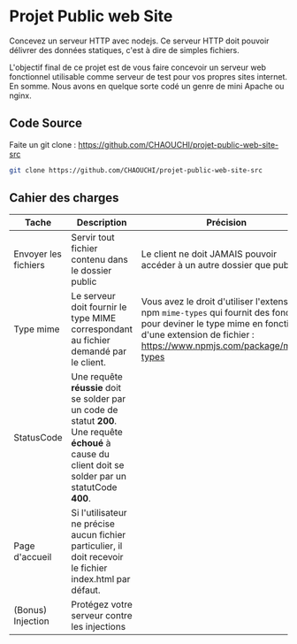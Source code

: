 # Projet Public web Site

Concevez un serveur HTTP avec nodejs. Ce serveur HTTP doit pouvoir délivrer des données statiques, c'est à dire de simples fichiers.

L'objectif final de ce projet est de vous faire concevoir un serveur web fonctionnel utilisable comme serveur de test pour vos propres sites internet. En somme. Nous avons en quelque sorte codé un genre de mini Apache ou nginx.

## Code Source
Faite un git clone : https://github.com/CHAOUCHI/projet-public-web-site-src

```bash
git clone https://github.com/CHAOUCHI/projet-public-web-site-src
```

## Cahier des charges

| Tache | Description | Précision |
|-|-|-|
|Envoyer les fichiers | Servir tout fichier contenu dans le dossier public | Le client ne doit JAMAIS pouvoir accéder à un autre dossier que public.|
| Type mime | Le serveur doit fournir le type MIME correspondant au fichier demandé par le client. | Vous avez le droit d'utiliser l'extension npm `mime-types` qui fournit des fonctions pour deviner le type mime en fonction d'une extension de fichier : https://www.npmjs.com/package/mime-types |
| StatusCode | Une requête **réussie** doit se solder par un code de statut **200**. Une requête **échoué** à cause du client doit se solder par un statutCode **400**.
| Page d'accueil | Si l'utilisateur ne précise aucun fichier particulier, il doit recevoir le fichier index.html par défaut. |
| (Bonus) Injection | Protégez votre serveur contre les injections|
